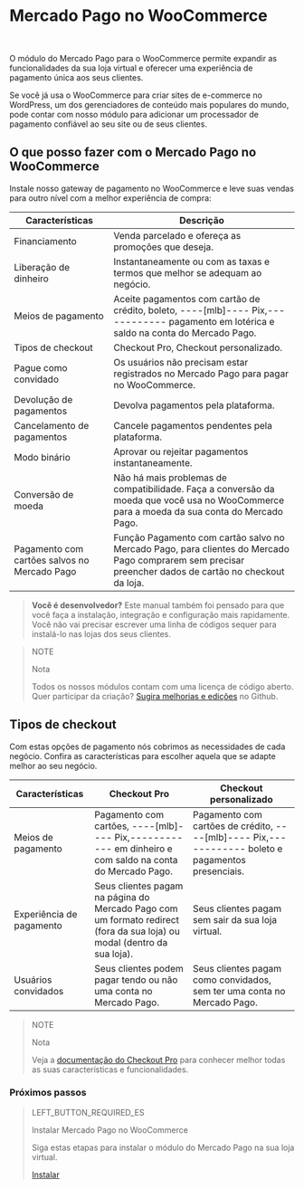 # Mercado Pago no WooCommerce
<br/>

O módulo do Mercado Pago para o WooCommerce permite expandir as funcionalidades da sua loja virtual e oferecer uma experiência de pagamento única aos seus clientes.

Se você já usa o WooCommerce para criar sites de e-commerce no WordPress, um dos gerenciadores de conteúdo mais populares do mundo, pode contar com nosso módulo para adicionar um processador de pagamento confiável ao seu site ou de seus clientes.

## O que posso fazer com o Mercado Pago no WooCommerce

Instale nosso gateway de pagamento no WooCommerce e leve suas vendas para outro nível com a melhor experiência de compra:

| Características | Descrição |
| --- | --- |
| Financiamento | Venda parcelado e ofereça as promoções que deseja. |
| Liberação de dinheiro | Instantaneamente ou com as taxas e termos que melhor se adequam ao negócio. |
| Meios de pagamento | Aceite pagamentos com cartão de crédito, boleto, ----[mlb]---- Pix,------------ pagamento em lotérica e saldo na conta do Mercado Pago. |
| Tipos de checkout | Checkout Pro, Checkout personalizado. |
| Pague como convidado | Os usuários não precisam estar registrados no Mercado Pago para pagar no WooCommerce. |
| Devolução de pagamentos | Devolva pagamentos pela plataforma. |
| Cancelamento de pagamentos | Cancele pagamentos pendentes pela plataforma. |
| Modo binário | Aprovar ou rejeitar pagamentos instantaneamente. |
| Conversão de moeda | Não há mais problemas de compatibilidade. Faça a conversão da moeda que você usa no WooCommerce para a moeda da sua conta do Mercado Pago.|
| Pagamento com cartões salvos no Mercado Pago  | Função Pagamento com cartão salvo no Mercado Pago, para clientes do Mercado Pago comprarem sem precisar preencher dados de cartão no checkout da loja. |

>**Você é desenvolvedor?**
>Este manual também foi pensado para que você faça a instalação, integração e configuração mais rapidamente. Você não vai precisar escrever uma linha de códigos sequer para instalá-lo nas lojas dos seus clientes. 

<span></span>

> NOTE
>
> Nota
> 
> Todos os nossos módulos contam com uma licença de código aberto. Quer participar da criação? [Sugira melhorias e edições](https://github.com/mercadopago/cart-woocommerce) no Github.

## Tipos de checkout

Com estas opções de pagamento nós cobrimos as necessidades de cada negócio. Confira as características para escolher aquela que se adapte melhor ao seu negócio.

| Características | Checkout Pro | Checkout personalizado |
| --- | --- | --- |
| Meios de pagamento | Pagamento com cartões, ----[mlb]---- Pix,------------ em dinheiro e com saldo na conta do Mercado Pago. | Pagamento com cartões de crédito,  ----[mlb]---- Pix,------------ boleto e pagamentos presenciais. |
| Experiência de pagamento | Seus clientes pagam na página do Mercado Pago com um formato redirect (fora da sua loja) ou modal (dentro da sua loja). | Seus clientes pagam sem sair da sua loja virtual. |
| Usuários convidados | Seus clientes podem pagar tendo ou não uma conta no Mercado Pago. | Seus clientes pagam como convidados, sem ter uma conta no Mercado Pago.|

> NOTE
>
> Nota
>
> Veja a [documentação do Checkout Pro](https://www.mercadopago[FAKER][URL][DOMAIN]/developers/pt/guides/online-payments/checkout-pro/introduction) para conhecer melhor todas as suas características e funcionalidades.

### Próximos passos

> LEFT_BUTTON_REQUIRED_ES
>
> Instalar Mercado Pago no WooCommerce
>
> Siga estas etapas para instalar o módulo do Mercado Pago na sua loja virtual.
>
> 
> [Instalar](https://www.mercadopago[FAKER][URL][DOMAIN]/developers/pt/guides/plugins/woocommerce/instalation)